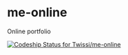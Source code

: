 me-online
=========

Online portfolio

[ ![Codeship Status for Twissi/me-online](https://codeship.io/projects/ae660320-055d-0132-c600-0e3e5d6e47ce/status)](https://codeship.io/projects/30878)
